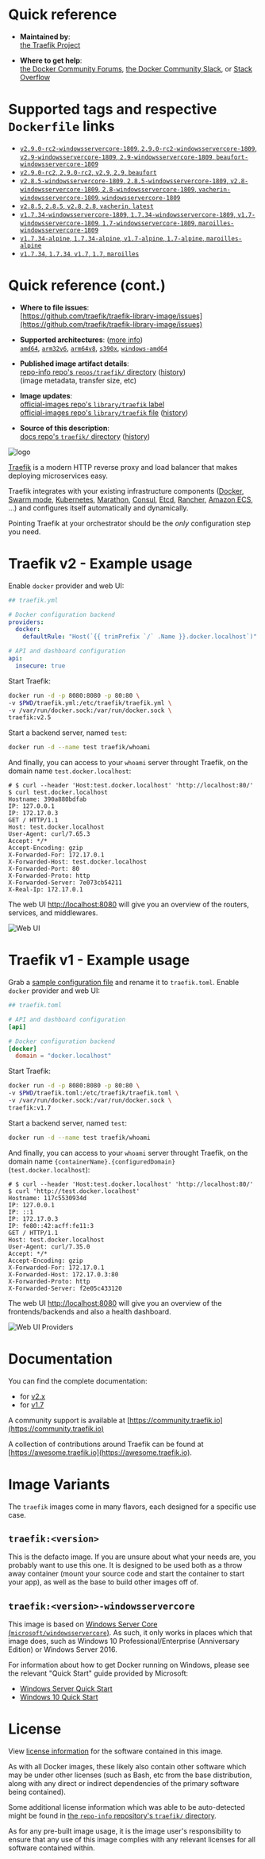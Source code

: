 <!--

********************************************************************************

WARNING:

    DO NOT EDIT "traefik/README.md"

    IT IS AUTO-GENERATED

    (from the other files in "traefik/" combined with a set of templates)

********************************************************************************

-->

# Quick reference

-	**Maintained by**:  
	[the Traefik Project](https://github.com/traefik/traefik-library-image)

-	**Where to get help**:  
	[the Docker Community Forums](https://forums.docker.com/), [the Docker Community Slack](https://dockr.ly/slack), or [Stack Overflow](https://stackoverflow.com/search?tab=newest&q=docker)

# Supported tags and respective `Dockerfile` links

-	[`v2.9.0-rc2-windowsservercore-1809`, `2.9.0-rc2-windowsservercore-1809`, `v2.9-windowsservercore-1809`, `2.9-windowsservercore-1809`, `beaufort-windowsservercore-1809`](https://github.com/traefik/traefik-library-image/blob/01bff12b347ebd9cc1f1dad13b01cd987fea2880/windows/1809/Dockerfile)
-	[`v2.9.0-rc2`, `2.9.0-rc2`, `v2.9`, `2.9`, `beaufort`](https://github.com/traefik/traefik-library-image/blob/01bff12b347ebd9cc1f1dad13b01cd987fea2880/alpine/Dockerfile)
-	[`v2.8.5-windowsservercore-1809`, `2.8.5-windowsservercore-1809`, `v2.8-windowsservercore-1809`, `2.8-windowsservercore-1809`, `vacherin-windowsservercore-1809`, `windowsservercore-1809`](https://github.com/traefik/traefik-library-image/blob/a0095c5d9ed66a5ef850a707f61e6e5b8644eda0/windows/1809/Dockerfile)
-	[`v2.8.5`, `2.8.5`, `v2.8`, `2.8`, `vacherin`, `latest`](https://github.com/traefik/traefik-library-image/blob/a0095c5d9ed66a5ef850a707f61e6e5b8644eda0/alpine/Dockerfile)
-	[`v1.7.34-windowsservercore-1809`, `1.7.34-windowsservercore-1809`, `v1.7-windowsservercore-1809`, `1.7-windowsservercore-1809`, `maroilles-windowsservercore-1809`](https://github.com/traefik/traefik-library-image/blob/4434758cf14bbd1ec9511b3f2a37b0a6ce846db6/windows/1809/Dockerfile)
-	[`v1.7.34-alpine`, `1.7.34-alpine`, `v1.7-alpine`, `1.7-alpine`, `maroilles-alpine`](https://github.com/traefik/traefik-library-image/blob/4434758cf14bbd1ec9511b3f2a37b0a6ce846db6/alpine/Dockerfile)
-	[`v1.7.34`, `1.7.34`, `v1.7`, `1.7`, `maroilles`](https://github.com/traefik/traefik-library-image/blob/4434758cf14bbd1ec9511b3f2a37b0a6ce846db6/scratch/Dockerfile)

# Quick reference (cont.)

-	**Where to file issues**:  
	[https://github.com/traefik/traefik-library-image/issues](https://github.com/traefik/traefik-library-image/issues)

-	**Supported architectures**: ([more info](https://github.com/docker-library/official-images#architectures-other-than-amd64))  
	[`amd64`](https://hub.docker.com/r/amd64/traefik/), [`arm32v6`](https://hub.docker.com/r/arm32v6/traefik/), [`arm64v8`](https://hub.docker.com/r/arm64v8/traefik/), [`s390x`](https://hub.docker.com/r/s390x/traefik/), [`windows-amd64`](https://hub.docker.com/r/winamd64/traefik/)

-	**Published image artifact details**:  
	[repo-info repo's `repos/traefik/` directory](https://github.com/docker-library/repo-info/blob/master/repos/traefik) ([history](https://github.com/docker-library/repo-info/commits/master/repos/traefik))  
	(image metadata, transfer size, etc)

-	**Image updates**:  
	[official-images repo's `library/traefik` label](https://github.com/docker-library/official-images/issues?q=label%3Alibrary%2Ftraefik)  
	[official-images repo's `library/traefik` file](https://github.com/docker-library/official-images/blob/master/library/traefik) ([history](https://github.com/docker-library/official-images/commits/master/library/traefik))

-	**Source of this description**:  
	[docs repo's `traefik/` directory](https://github.com/docker-library/docs/tree/master/traefik) ([history](https://github.com/docker-library/docs/commits/master/traefik))

![logo](https://raw.githubusercontent.com/docker-library/docs/a6cc2c5f4bc6658168f2a0abbb0307acaefff80e/traefik/logo.png)

[Traefik](https://traefik.io) is a modern HTTP reverse proxy and load balancer that makes deploying microservices easy.

Traefik integrates with your existing infrastructure components ([Docker](https://www.docker.com/), [Swarm mode](https://docs.docker.com/engine/swarm/), [Kubernetes](https://kubernetes.io), [Marathon](https://mesosphere.github.io/marathon/), [Consul](https://www.consul.io/), [Etcd](https://coreos.com/etcd/), [Rancher](https://rancher.com), [Amazon ECS](https://aws.amazon.com/ecs), ...) and configures itself automatically and dynamically.

Pointing Traefik at your orchestrator should be the *only* configuration step you need.

# Traefik v2 - Example usage

Enable `docker` provider and web UI:

```yml
## traefik.yml

# Docker configuration backend
providers:
  docker:
    defaultRule: "Host(`{{ trimPrefix `/` .Name }}.docker.localhost`)"

# API and dashboard configuration
api:
  insecure: true
```

Start Traefik:

```bash
docker run -d -p 8080:8080 -p 80:80 \
-v $PWD/traefik.yml:/etc/traefik/traefik.yml \
-v /var/run/docker.sock:/var/run/docker.sock \
traefik:v2.5
```

Start a backend server, named `test`:

```bash
docker run -d --name test traefik/whoami
```

And finally, you can access to your `whoami` server throught Traefik, on the domain name `test.docker.localhost`:

```console
# $ curl --header 'Host:test.docker.localhost' 'http://localhost:80/'
$ curl test.docker.localhost
Hostname: 390a880bdfab
IP: 127.0.0.1
IP: 172.17.0.3
GET / HTTP/1.1
Host: test.docker.localhost
User-Agent: curl/7.65.3
Accept: */*
Accept-Encoding: gzip
X-Forwarded-For: 172.17.0.1
X-Forwarded-Host: test.docker.localhost
X-Forwarded-Port: 80
X-Forwarded-Proto: http
X-Forwarded-Server: 7e073cb54211
X-Real-Ip: 172.17.0.1
```

The web UI [http://localhost:8080](http://localhost:8080) will give you an overview of the routers, services, and middlewares.

![Web UI](https://raw.githubusercontent.com/traefik/traefik/v2.5/docs/content/assets/img/webui-dashboard.png)

# Traefik v1 - Example usage

Grab a [sample configuration file](https://raw.githubusercontent.com/traefik/traefik/v1.7/traefik.sample.toml) and rename it to `traefik.toml`. Enable `docker` provider and web UI:

```toml
## traefik.toml

# API and dashboard configuration
[api]

# Docker configuration backend
[docker]
  domain = "docker.localhost"
```

Start Traefik:

```bash
docker run -d -p 8080:8080 -p 80:80 \
-v $PWD/traefik.toml:/etc/traefik/traefik.toml \
-v /var/run/docker.sock:/var/run/docker.sock \
traefik:v1.7
```

Start a backend server, named `test`:

```bash
docker run -d --name test traefik/whoami
```

And finally, you can access to your `whoami` server throught Traefik, on the domain name `{containerName}.{configuredDomain}` (`test.docker.localhost`):

```console
# $ curl --header 'Host:test.docker.localhost' 'http://localhost:80/'
$ curl 'http://test.docker.localhost'
Hostname: 117c5530934d
IP: 127.0.0.1
IP: ::1
IP: 172.17.0.3
IP: fe80::42:acff:fe11:3
GET / HTTP/1.1
Host: test.docker.localhost
User-Agent: curl/7.35.0
Accept: */*
Accept-Encoding: gzip
X-Forwarded-For: 172.17.0.1
X-Forwarded-Host: 172.17.0.3:80
X-Forwarded-Proto: http
X-Forwarded-Server: f2e05c433120
```

The web UI [http://localhost:8080](http://localhost:8080) will give you an overview of the frontends/backends and also a health dashboard.

![Web UI Providers](https://raw.githubusercontent.com/traefik/traefik/v1.7/docs/img/web.frontend.png)

# Documentation

You can find the complete documentation:

-	for [v2.x](https://doc.traefik.io/traefik/)
-	for [v1.7](https://doc.traefik.io/traefik/v1.7)

A community support is available at [https://community.traefik.io](https://community.traefik.io)

A collection of contributions around Traefik can be found at [https://awesome.traefik.io](https://awesome.traefik.io).

# Image Variants

The `traefik` images come in many flavors, each designed for a specific use case.

## `traefik:<version>`

This is the defacto image. If you are unsure about what your needs are, you probably want to use this one. It is designed to be used both as a throw away container (mount your source code and start the container to start your app), as well as the base to build other images off of.

## `traefik:<version>-windowsservercore`

This image is based on [Windows Server Core (`microsoft/windowsservercore`)](https://hub.docker.com/r/microsoft/windowsservercore/). As such, it only works in places which that image does, such as Windows 10 Professional/Enterprise (Anniversary Edition) or Windows Server 2016.

For information about how to get Docker running on Windows, please see the relevant "Quick Start" guide provided by Microsoft:

-	[Windows Server Quick Start](https://msdn.microsoft.com/en-us/virtualization/windowscontainers/quick_start/quick_start_windows_server)
-	[Windows 10 Quick Start](https://msdn.microsoft.com/en-us/virtualization/windowscontainers/quick_start/quick_start_windows_10)

# License

View [license information](https://github.com/traefik/traefik/blob/master/LICENSE.md) for the software contained in this image.

As with all Docker images, these likely also contain other software which may be under other licenses (such as Bash, etc from the base distribution, along with any direct or indirect dependencies of the primary software being contained).

Some additional license information which was able to be auto-detected might be found in [the `repo-info` repository's `traefik/` directory](https://github.com/docker-library/repo-info/tree/master/repos/traefik).

As for any pre-built image usage, it is the image user's responsibility to ensure that any use of this image complies with any relevant licenses for all software contained within.
